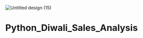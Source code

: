 
![Untitled design (15)](https://github.com/manisha810/Data_Analyst_Project/assets/124246174/23cb55ee-57a1-4e44-9b2e-9bce275050a5)

# Python_Diwali_Sales_Analysis
